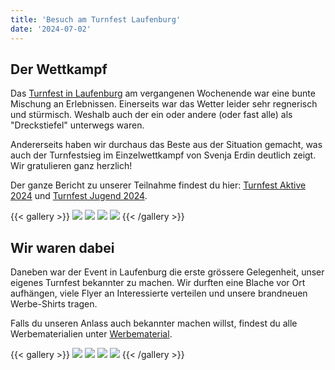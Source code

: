 ```yaml
---
title: 'Besuch am Turnfest Laufenburg'
date: '2024-07-02'
---
```



Der Wettkampf
-------------

Das [Turnfest in Laufenburg](https://turnfest2024.ch) am vergangenen Wochenende war eine bunte Mischung an Erlebnissen.
Einerseits war das Wetter leider sehr regnerisch und stürmisch.
Weshalb auch der ein oder andere (oder fast alle) als "Dreckstiefel" unterwegs waren.

Andererseits haben wir durchaus das Beste aus der Situation gemacht,
was auch der Turnfestsieg im Einzelwettkampf von Svenja Erdin deutlich zeigt.
Wir gratulieren ganz herzlich!

Der ganze Bericht zu unserer Teilnahme findest du hier:
[Turnfest Aktive 2024](https://tsvmettauertal.ch/index.php/aktive/171-regionalturnfest-aktive-laufenburg-2024) und
[Turnfest Jugend 2024](https://tsvmettauertal.ch/index.php/jugend/170-regionalturnfest-jugend-laufenburg-2024).

{{< gallery >}}
<img src="2024-06-20-15-55-51.jpg" class="grid-w50 md:grid-w33 xl:grid-w33" />
<img src="2024-06-20-16-12-13.jpg" class="grid-w50 md:grid-w33 xl:grid-w33" />
<img src="2024-06-20-16-39-01.jpg" class="grid-w50 md:grid-w33 xl:grid-w33" />
<img src="2024-06-24-10-49-47.jpg" class="grid-w50 md:grid-w33 xl:grid-w33" />
{{< /gallery >}}


Wir waren dabei
---------------

Daneben war der Event in Laufenburg die erste grössere Gelegenheit,
unser eigenes Turnfest bekannter zu machen.
Wir durften eine Blache vor Ort aufhängen, viele Flyer an Interessierte verteilen
und unsere brandneuen Werbe-Shirts tragen.

Falls du unseren Anlass auch bekannter machen willst,
findest du alle Werbematerialien unter [Werbematerial](/marketing/werbematerial).

{{< gallery >}}
<img src="2024-06-20-18-44-53.jpg" class="grid-w50 md:grid-w33 xl:grid-w33" />
<img src="2024-06-27-17-04-16.jpg" class="grid-w50 md:grid-w33 xl:grid-w33" />
<img src="2024-06-22-08-26-07.jpg" class="grid-w50 md:grid-w33 xl:grid-w33" />
<img src="2024-06-23-08-39-48.jpg" class="grid-w50 md:grid-w33 xl:grid-w33" />
{{< /gallery >}}
